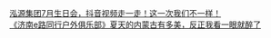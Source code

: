   
[泓源集团7月生日会，抖音视频走一走！这一次我们不一样！](http://www.dianyue.me/archives/670/pfavyhlfgbwfo4ek/)  
[《济南e路同行户外俱乐部》夏天的内蒙古有多美，反正我看一眼就醉了](http://www.dianyue.me/archives/399/6a5x7c4c80zlts3b/)